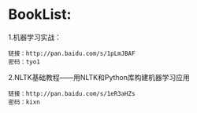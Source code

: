 # BookList:
1.机器学习实战：
```
链接：http://pan.baidu.com/s/1pLmJBAF
密码：tyo1
```
2.NLTK基础教程——用NLTK和Python库构建机器学习应用
```
链接：http://pan.baidu.com/s/1eR3aHZs
密码：kixn
```
